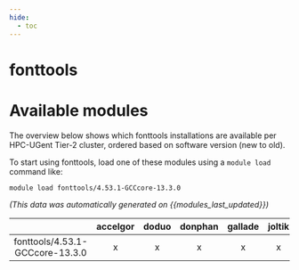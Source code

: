 ```yaml
---
hide:
  - toc
---
```


fonttools
=========

# Available modules


The overview below shows which fonttools installations are available per HPC-UGent Tier-2 cluster, ordered based on software version (new to old).

To start using fonttools, load one of these modules using a `module load` command like:

```shell
module load fonttools/4.53.1-GCCcore-13.3.0
```

*(This data was automatically generated on {{modules_last_updated}})*  

| |accelgor|doduo|donphan|gallade|joltik|shinx|skitty|
| :---: | :---: | :---: | :---: | :---: | :---: | :---: | :---: |
|fonttools/4.53.1-GCCcore-13.3.0|x|x|x|x|x|x|x|
